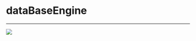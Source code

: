 # dataBaseEngine

---

![](https://i.pinimg.com/736x/9d/77/7f/9d777f1ff95cf0ce1603dea7b5607846.jpg)
